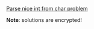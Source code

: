 [Parse nice int from char problem](https://www.codewars.com/kata/parse-nice-int-from-char-problem/)

**Note**: solutions are encrypted!
